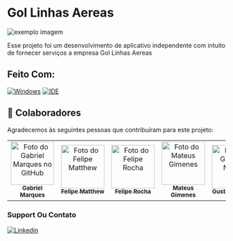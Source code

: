

# Gol Linhas Aereas
<img src="https://media.discordapp.net/attachments/460955986581127199/1036702783883190423/unknown.png" alt="exemplo imagem">

Esse projeto foi um desenvolvimento de aplicativo independente com intuito de fornecer serviços a empresa Gol Linhas Aereas

## Feito Com:
[![Windows](https://img.shields.io/badge/Windows-0078D6?style=for-the-badge&logo=windows&logoColor=white)](https://www.microsoft.com/pt-br/windows/get-windows-10)
[![IDE](https://img.shields.io/badge/Visual_studio_code-0078D4?style=for-the-badge&logo=visual%20studio%20code&logoColor=white)](https://code.visualstudio.com/)


## 🤝 Colaboradores

Agradecemos às seguintes pessoas que contribuíram para este projeto:

<table>
  <tr>
    <td align="center">
      <a href="#">
        <img src="https://avatars.githubusercontent.com/u/90846108?v=4" width="100px;" alt="Foto do Gabriel Marques no GitHub"/><br>
        <sub>
          <b>Gabriel Marques</b>
        </sub>
      </a>
    </td>
    <td align="center">
      <a href="#">
        <img src="https://avatars.githubusercontent.com/u/102431464?v=4" width="100px;" alt="Foto do Felipe Matthew "/><br>
        <sub>
          <b>Felipe Matthew</b>
        </sub>
      </a>
    </td>
  
   <td align="center">
      <a href="#">
        <img src="https://avatars.githubusercontent.com/u/98479839?v=4" width="100px;" alt="Foto do Felipe Rocha "/><br>
        <sub>
          <b>Felipe Rocha</b>
        </sub>
      </a>
    </td>
 
   <td align="center">
      <a href="#">
        <img src="https://avatars.githubusercontent.com/u/93391980?v=4" width="100px;" alt="Foto do Mateus Gimenes "/><br>
        <sub>
          <b>Mateus Gimenes</b>
        </sub>
      </a>
    </td>
  
   <td align="center">
      <a href="#">
        <img src="https://" width="100px;" alt="Foto do Gustavo Neves "/><br>
        <sub>
          <b>Gustavo Neves</b>
        </sub>
      </a>
    </td>
  </tr>
</table>

### Support Ou Contato

[![Linkedin](https://img.shields.io/badge/LinkedIn-0077B5?style=for-the-badge&logo=linkedin&logoColor=white)](https://www.linkedin.com/in/gabriel-marques-messias-824761206/)
